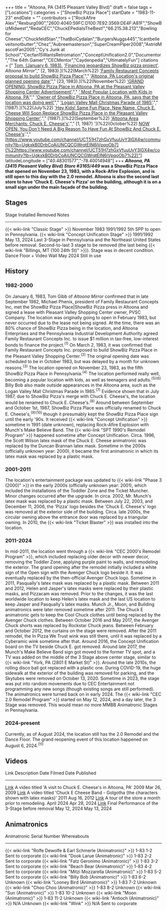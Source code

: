 +++
title = "Altoona, PA (3415 Pleasant Valley Blvd)"
draft = false
tags = ["Locations"]
categories = ["ShowBiz Pizza Place"]
startDate = "1983-11-23"
endDate = ""
contributors = ["RockAfire Alex","Rexburg090","2600:4040:59FC:D100:7E92:3569:DE4F:A81F","ShowBizMidwest","RedaCEC","ChuckEPediaIsTheBest!","66.215.38.213","Bowling for Cheese","ChuckfeldStan","ThatBoiCydalan","BurgersNuggs445","Icantbelieveitsnotbutter","Chez","Aubreemasterson","SuperCreamPiper2008","AstridMascotFan2005","Cy's Junk at School","Cecfan15WantsRetromation","ConceptUnification2.0","Documentor","The 64th Gamer","CECMentor","Caydenpedia","UltimatelyFun"]
citations = [" [Tom. (January 6, 1983).](%22Gibbs,%22) ['Financing jeopardizes ShowBiz pizza project'](%22https://drive.google.com/file/d/1itECxjxpix2oEjZz_NvRkaCqKtcVyFlJ/view%22). *Altoona Mirror*"," [2, 1983).](%22(March%22) ['Family Restaurant Concepts proposal to build ShowBiz Pizza Place'](%22https://drive.google.com/file/d/1WBoj1qISPO1fdYflDTiHJ0fdYsp8Yplp/view%22)"," [](%22(1983).%22) ['Altoona, PA Location's original planned opening date'](%22https://drive.google.com/file/d/1mEFxoGuBUCCeK5UNWi9ToewTc5UHxkxB/view%22)"," [23, 1983).](%22(November%22) ['GRAND OPENING: ShowBiz Pizza Place in Altoona, PA at the Pleasant Valley Shopping Center Advertisement'](%22https://drive.google.com/file/d/1V44OACC60UY3fN2D3sefj9g68eZ90CkW/view%22)."," [' Most Popular Location with Kids in Altoona, PA'](https://drive.google.com/file/d/1OquFyVUQBJ_XhJieHCosXscuSm8P-K_J/view)"," ['Owner of ShowBiz Pizza Place in Altoona, PA, says that the location was doing well'](https://drive.google.com/file/d/1D2lGlzPMfrojEDhG4lWIGwxSl4XkfCWh/view)"," [](%22(1985).%22) ['Logan Valley Mall Christmas Parade of 1985'](%22https://drive.google.com/file/d/10FuMnPlGZr2SB2TV4V54wEyIKAHKiRWI/view%22)."," [1987).](%22(July%22) ['Hey Kids! Same Fun Place, New Name, Chuck E. Cheese Will Soon Replace ShowBiz Pizza Place in the Pleasant Valley Shopping Center'](%22https://drive.google.com/file/d/1abq8A5CWM5qUb6a4veP2I1iHzuaq45Nm/view%22)."," [1987).](%22(September%22) ['Altoona Area Merchants: Chuck E. Cheese's'](%22https://drive.google.com/file/d/1K2-JgzUqKqz3Nbtpm90b7bAsj4lsw3p2/view%22)."," [1, 1987) '](%22(October%22) [NOW OPEN: You Don't Need A Big Reason To Have Fun At ShowBiz And Chuck E. Cheese's](%22https://drive.google.com/file/d/1ZBW12kWG5kk0BdInPvMAdq6T7O77vDIn/view%22)'.","[https://www.youtube.com/channel/UCT51H7zhGxVfuuUvY3lGX4w/community?lb=UgkxkB0DrbCoAiUNCQCGWrqtEIN6iVpqoOb7](%22https://www.youtube.com/channel/UCT51H7zhGxVfuuUvY3lGX4w/community?lb=UgkxkB0DrbCoAiUNCQCGWrqtEIN6iVpqoOb7%22)"]
latitudeLongitude = ["40.48301577","-78.40014948"]
+++
***Altoona, PA (3415 Pleasant Valley Blvd)* ***Store #3165/449* was a ShowBiz Pizza Place that opened on November 23, 1983, with a Rock-Afire Explosion, and is still open to this day with the 2.0 remodel.
Altoona is also the second last store to have 'Chuck E. Cheese's Pizza' on the building, although it is on a small sign under the main façade of the building.****

## Stages

  Stage                                               Installed       Removed        Notes
  --------------------------------------------------- --------------- -------------- -----------------------------------------------------------------------------------------------------------------------------------------------------------------------------------------------------------------------
  {{< wiki-link "Classic Stage" >}}               November 1983   1991/1992      5th SPP to open in Pennsylvania.
  {{< wiki-link "Concept Unification Stage" >}}   1991/1992       May 13, 2024   Last 3-Stage in Pennsylvania and the Northeast United States before removal. Second-to-last 3 stage to be removed (the last being {{< wiki-link "Billings, MT (100 24th St)" >}}). Stage was in decent condition.
  Dance Floor + Video Wall                            May 2024        Still in use   

## History

### 1982-2000

On January 6, 1983, Tom Gibb of *Altoona Mirror* confirmed that in late September 1982, Michael Phenix, president of Family Restaurant Concepts Inc, met the ShowBiz Pizza Place|ShowBiz Pizza press in Altoona and signed a lease with Pleasant Valley Shopping Center owner, PVSC Company. The location was originally going to open in February 1983, but never occurred due to the lease not being signed. At the time, there was an 80% chance of ShowBiz Pizza being in the location, and Altoona Enterprises and the Pennsylvania Industrial Development Authority agreed Family Restaurant Concepts Inc. to issue $1 million in tax-free, low-interest bonds to finance the project.<sup>(1)</sup>
On March 2, 1983, it was confirmed that Family Restaurant Concepts Inc. proposed to build ShowBiz Pizza Place in the Pleasant Valley Shopping Center.<sup>(2)</sup> The original opening date was scheduled to be in October 1983, but was delayed by a month for unknown reasons.<sup>(3)</sup> The location opened on November 23, 1983, as the fifth ShowBiz Pizza Place in Pennsylvania.<sup>(4)</sup> The location performed really well, becoming a popular location with kids, as well as teenagers and adults.<sup>(5)(6)</sup> Billy Bob also made outside appearances in the Altoona area, such as the Logan Valley Mall Christmas Parade in 1985.<sup>(7)</sup>
Evidence shown that in July 1987, due to ShowBiz Pizza's merge with Chuck E. Cheese's, the location would be renamed to Chuck E. Cheese's.<sup>(8)</sup> Around between September and October 1st, 1987, ShowBiz Pizza Place was officially renamed to Chuck E. Cheese's,<sup>(9)(10)</sup> though it presumably kept the ShowBiz Pizza Place sign until the early '90s. It received {{< wiki-link "Concept Unification" >}} sometime in 1991 (date unknown), replacing Rock-Afire Explosion with Munch's Make Believe Band. The {{< wiki-link "SPT 1990's Remodel Program" >}} happened sometime after Concept Unification. Circa. 1996, the Scott Wilson latex mask of the Chuck E. Cheese animatronic was replaced by the Duncan Brannan latex mask. Sometime in the 2000s (officially unknown year: 2000), it became the first animatronic in which its latex mask was replaced by a plastic mask.

### 2001-2011

The location's entertainment package was updated to {{< wiki-link "Phase 3 (2000)" >}} in the early 2000s (officially unknown year: 2001), which included the installations of the Toddler Zone and the Ticket Muncher. Minor changes occurred after the upgrade. In circa. 2002, Mr. Munch's latex mask was replaced by a plastic mask. Between July 22, 2003, and December 11, 2006, the 'Pizza' logo besides the 'Chuck E. Cheese's' logo was removed at the exterior side of the building. Circa. late 2000s, the circular owning above the entrance door was replaced by a triangular owning. In 2010, the {{< wiki-link "Ticket Blaster" >}} was installed into the location.

### 2011-2024

In mid-2011, the location went through a {{< wiki-link "CEC 2000's Remodel Program" >}}, which included replacing older decor with newer decor, removing the Toddler Zone, applying purple paint to walls, and remodeling the exterior. The grand opening after the remodel initially included a white sign of the Open sign with the Avenger Chuck logo beside it. It was eventually replaced by the then-official Avenger Chuck logo. Sometime in 2011, Pasqually's latex mask was replaced by a plastic mask. Between 2011 and 2012, Helen and Jasper's latex masks were replaced by their plastic masks, and Pizzacam was removed. Prior to the changes, it was the last worldwide location to keep Helen's latex mask and the last US location to keep Jasper and Pasqually's latex masks. Munch Jr., Moon, and Building animatronics were later removed sometime after 2011. The Chuck E animatronic gets to keep the Cool Chuck clothes until being replaced by the Avenger Chuck clothes. Between October 2016 and May 2017, the Avenger Chuck shorts was replaced by Rockstar Chuck jeans. Between February and October 2012, the curtains on the stage were removed. After the 2011 remodel, the In Pizza We Trust wink was still there, until it was replaced by a Cyberamic wink sometime after that. Around 2016, the Concept Unification board on the TV beside Chuck E. got removed. Around late 2017, the Munch's Make Believe Band sign got moved to the former TV spot, and a TV was added on the middle of the 3 Stage above center stage, similar to {{< wiki-link "York, PA (2801 E Market St)" >}}. Around the late 2010s, the rolling disco ball got replaced with a plastic one.
During COVID-19, the huge sidewalk at the exterior of the building was removed for parking, and the Skytubes were removed on October 13, 2020. Sometime in 2023, the stage was put into random movements due to CEC Entertainment not programming any new songs (though existing songs are still performed). The animatronics were turned back on in early 2024. The {{< wiki-link "CEC 2.0 Remodel Program" >}} started on May 12, 2024, and a day later, the 3 Stage was removed. This would mean no more MMBB Animatronic Stages in Pennsylvania.

### 2024-present

Currently, as of August 2024, the location still has the 2.0 Remodel and the Dance Floor. The grand reopening event of this location happened on August 6, 2024.<sup>(11)</sup>

## Videos

  Link                                                  Description                                                                                 Date Filmed    Date Published
  ----------------------------------------------------- ------------------------------------------------------------------------------------------- -------------- ----------------
  [Link](https://www.youtube.com/watch?v=4qsB_Ck7bPg)   A video titled 'A visit to Chuck E. Cheese's in Altoona, PA'                             2009           Mar 26, 2009
  [Link](https://www.youtube.com/watch?v=mUVJAHJuaJQ)   A video titled 'Chuck E Cheese Band - Golgotha (the characters shown with latex masks)'   2011           Aug 16, 2012
  [Link](https://www.youtube.com/watch?v=thG1UCs1zNc)   A tour of the store a month prior to remodeling.                                            April 2024     Apr 28, 2024
  [Link](https://www.youtube.com/watch?v=BB75k44saaU)   Final Performance of the 3-Stage before removal                                             May 12, 2024   May 13, 2024

## Animatronics

  Animatronic                                                           Serial Number   Whereabouts
  --------------------------------------------------------------------- --------------- -------------------
  {{< wiki-link "Rolfe Dewolfe & Earl Schmerle (Animatronic)" >}}   1-83 1-2        Sent to corporate
  {{< wiki-link "Dook Larue (Animatronic)" >}}                      1-83 2-2        Sent to corporate
  {{< wiki-link "Fatz Geronimo (Animatronic)" >}}                   1-83 3-2        Sent to corporate
  {{< wiki-link "Beach Bear (Animatronic)" >}}                      1-83 4-2        Sent to corporate
  {{< wiki-link "Mitzi Mozzarella (Animatronic)" >}}                1-83 5-2        Sent to corporate
  {{< wiki-link "Billy Bob (Animatronic)" >}}                       1-83 6-2        Unknown
  {{< wiki-link "Looney Bird (Animatronic)" >}}                     1-83 7-2        Unknown
  {{< wiki-link "Choo Choo (Animatronic)" >}}                       1-83 8-2        Unknown
  {{< wiki-link "Sun (Animatronic)" >}}                             1-83 10-2       Unknown
  {{< wiki-link "Moon (Animatronic)" >}}                            1-83 11-2       Unknown
  {{< wiki-link "Antioch (Animatronic)" >}}                         N/A             Unknown
  {{< wiki-link "Wink" >}}                                          N/A             Sent to corporate
